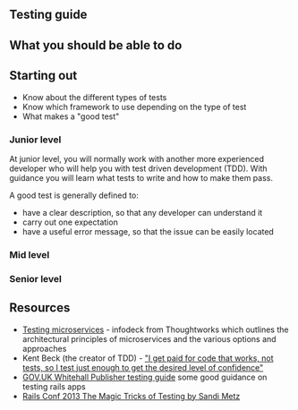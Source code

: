 ## Testing guide

## What you should be able to do


## Starting out
- Know about the different types of tests
- Know which framework to use depending on the type of test
- What makes a "good test"

### Junior level

At junior level, you will normally work with another more experienced developer who will help you with test driven development (TDD). With guidance you will learn what tests to write and how to make them pass. 

A good test is generally defined to:
- have a clear description, so that any developer can understand it
- carry out one expectation
- have a useful error message, so that the issue can be easily located

### Mid level


### Senior level


## Resources
- [Testing microservices](http://martinfowler.com/articles/microservice-testing/) - infodeck from Thoughtworks which outlines the architectural principles of microservices and the various options and approaches 
- Kent Beck (the creator of TDD) - ["I get paid for code that works, not tests, so I test just enough to get the desired level of confidence"](http://stackoverflow.com/questions/153234/how-deep-are-your-unit-tests/153565#153565)
- [GOV.UK Whitehall Publisher testing guide](https://github.com/alphagov/whitehall/blob/master/docs/testing.md) some good guidance on testing rails apps
- [Rails Conf 2013 The Magic Tricks of Testing by Sandi Metz](https://www.youtube.com/watch?v=URSWYvyc42M)
